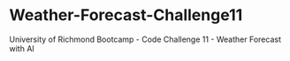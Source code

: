 # Weather-Forecast-Challenge11
University of Richmond Bootcamp - Code Challenge 11 - Weather Forecast with AI
